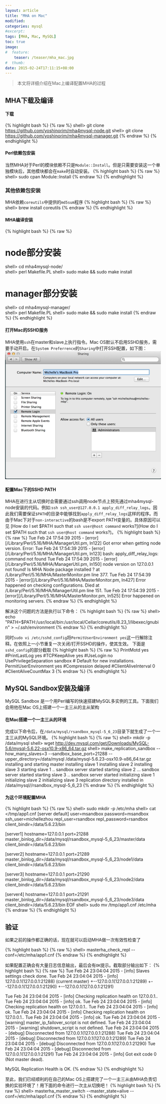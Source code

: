 ```yaml
---
layout: article
title: "MHA on Mac"
modified:
categories: mysql
#excerpt:
tags: [MHA, Mac, MySQL]
toc: true
image:
#  feature:
    teaser: /teaser/mha_mac.jpg
#  thumb:
date: 2015-02-24T17:11:15+08:00
---
```


> 本文将详细介绍在Mac上编译配置MHA的过程


## MHA下载及编译

#### 下载
{% highlight bash %}
{% raw %}
shell> git clone https://github.com/yoshinorim/mha4mysql-node.git
shell> git clone https://github.com/yoshinorim/mha4mysql-manager.git
{% endraw %}
{% endhighlight %}

#### Perl依赖包安装
当然MHA对于Perl的模块依赖不只是`Module::Install`。但是只需要安装这一个单独模块后，其他模块都会在`make`时自动安装。
{% highlight bash %}
{% raw %}
shell> sudo cpan Module::Install
{% endraw %}
{% endhighlight %}

### 其他依赖包安装
MHA依赖`coreutils`中提供的`md5sum`程序
{% highlight bash %}
{% raw %}
shell> brew install coreutils
{% endraw %}
{% endhighlight %}


#### MHA编译安装
{% highlight bash %}
{% raw %}
# node部分安装
shell> cd mha4mysql-node/  
shell> perl Makefile.PL
shell> sudo make && sudo make install
# manager部分安装
shell> cd mha4mysql-manager/  
shell> perl Makefile.PL
shell> sudo make && sudo make install
{% endraw %}
{% endhighlight %}

#### 打开Mac的SSHD服务

MHA使用`ssh`在master和slave上执行指令。Mac OS默认不启用SSHD服务，需要手动开启。在`System Preferrence`的`Sharing`中打开SSH配置，如下图：
![sshd](/images/mysql/mha/sshd.png)

#### 配置Mac下的SSHD PATH

MHA在进行主从切换时会需要通过ssh调用node节点上预先通过mha4mysql-node安装的代码。例如:`ssh ssh_user@127.0.0.1 apply_diff_relay_logs`。因此我们需要保证`$PATH`的目录中能够找到`apply_diff_relay_logs`这样的程序。而由于Mac下对于`non-interactive`的bash是不export PATH变量的。具体原因可以见 [How do I set $PATH such that `ssh user@host command` works?](How do I set $PATH such that `ssh user@host command` works?)。
{% highlight bash %}
{% raw %}
Tue Feb 24 17:54:39 2015 - [error][/Library/Perl/5.16/MHA/ManagerUtil.pm, ln122] Got error when getting node version. Error:
Tue Feb 24 17:54:39 2015 - [error][/Library/Perl/5.16/MHA/ManagerUtil.pm, ln123]
bash: apply_diff_relay_logs: command not found
Tue Feb 24 17:54:39 2015 - [error][/Library/Perl/5.16/MHA/ManagerUtil.pm, ln150] node version on 127.0.0.1 not found! Is MHA Node package installed ?
 at /Library/Perl/5.16/MHA/MasterMonitor.pm line 377.
Tue Feb 24 17:54:39 2015 - [error][/Library/Perl/5.16/MHA/MasterMonitor.pm, ln427] Error happened on checking configurations. Died at /Library/Perl/5.16/MHA/ManagerUtil.pm line 151.
Tue Feb 24 17:54:39 2015 - [error][/Library/Perl/5.16/MHA/MasterMonitor.pm, ln525] Error happened on monitoring servers.
{% endraw %}
{% endhighlight %}

解决这个问题的方法是执行以下命令：
{% highlight bash %}
{% raw %}
shell> echo "PATH=$PATH:/usr/local/bin:/usr/local/Cellar/coreutils/8.23_1/libexec/gnubin" > ~/.ssh/environment
{% endraw %}
{% endhighlight %}

同时`sudo vi /etc/sshd_config`将`PermitUserEnvironment yes`这一行解除注释。在依照上一小节重复一次关闭/打开SSHD的操作，使其生效。
下面是`sshd_config`的部分截取
{% highlight bash %}
{% raw %}
PrintMotd yes
#PrintLastLog yes
#TCPKeepAlive yes
#UseLogin no
UsePrivilegeSeparation sandbox      # Default for new installations.
PermitUserEnvironment yes
#Compression delayed
#ClientAliveInterval 0
#ClientAliveCountMax 3
{% endraw %}
{% endhighlight %}



## MySQL Sandbox安装及编译

MySQL Sandbox 是一个用Perl编写的快速搭建MySQL多实例的工具。下面我们会用他在Mac OS上搭建一个一主三从的主从架构

#### 在Mac搭建一个一主三从的环境

完成以下命令后，在`/data/mysql/rsandbox_mysql-5_6_23`目录下就生成了一个一主三从的MySQL环境。
{% highlight bash %}
{% raw %}
shell> mkdir -p /data/mysql
shell> wget http://dev.mysql.com/get/Downloads/MySQL-5.6/mysql-5.6.22-osx10.9-x86_64.tar.gz
shell> make_replication_sandbox --how_many_slaves=3 --sandbox_base_port=21288 --upper_directory=/data/mysql /data/mysql-5.6.23-osx10.9-x86_64.tar.gz
installing and starting master
installing slave 1
installing slave 2
installing slave 3
starting slave 1
.. sandbox server started
starting slave 2
... sandbox server started
starting slave 3
.. sandbox server started
initializing slave 1
initializing slave 2
initializing slave 3
replication directory installed in /data/mysql//rsandbox_mysql-5_6_23
{% endraw %}
{% endhighlight %}

#### 为这个环境配置MHA

{% highlight bash %}
{% raw %}
shell> sudo mkdir -p /etc/mha
shell> cat <<EOF >/tmp/app1.cnf
[server default]
user=msandbox
password=msandbox
ssh_user=michellezhou
repl_user=rsandbox
repl_password=rsandbox
client_bindir=/data/5.6.23/bin

[server1]
hostname=127.0.0.1
port=21288
master_binlog_dir=/data/mysql/rsandbox_mysql-5_6_23/master/data
client_bindir=/data/5.6.23/bin

[server2]
hostname=127.0.0.1
port=21289
master_binlog_dir=/data/mysql/rsandbox_mysql-5_6_23/node1/data
client_bindir=/data/5.6.23/bin

[server3]
hostname=127.0.0.1
port=21290
master_binlog_dir=/data/mysql/rsandbox_mysql-5_6_23/node2/data
client_bindir=/data/5.6.23/bin

[server4]
hostname=127.0.0.1
port=21291
master_binlog_dir=/data/mysql/rsandbox_mysql-5_6_23/node3/data
client_bindir=/data/5.6.23/bin
EOF
shell> sudo mv /tmp/app1.cnf /etc/mha
{% endraw %}
{% endhighlight %}


## 验证

如果之前的操作都正确的话，现在就可以启动MHA做一次有效性检查了

{% highlight bash %}
{% raw %}
shell> masterha_check_repl --conf=/etc/mha/app1.cnf
{% endraw %}
{% endhighlight %}

如果配置正确会有大量日志信息输出，最后会有`OK`提示。截取部分输出如下：
{% highlight bash %}
{% raw %}
Tue Feb 24 23:04:04 2015 - [info] Slaves settings check done.
Tue Feb 24 23:04:04 2015 - [info]
127.0.0.1(127.0.0.1:21288) (current master)
 +--127.0.0.1(127.0.0.1:21289)
 +--127.0.0.1(127.0.0.1:21290)
 +--127.0.0.1(127.0.0.1:21291)

Tue Feb 24 23:04:04 2015 - [info] Checking replication health on 127.0.0.1..
Tue Feb 24 23:04:04 2015 - [info]  ok.
Tue Feb 24 23:04:04 2015 - [info] Checking replication health on 127.0.0.1..
Tue Feb 24 23:04:04 2015 - [info]  ok.
Tue Feb 24 23:04:04 2015 - [info] Checking replication health on 127.0.0.1..
Tue Feb 24 23:04:04 2015 - [info]  ok.
Tue Feb 24 23:04:04 2015 - [warning] master_ip_failover_script is not defined.
Tue Feb 24 23:04:04 2015 - [warning] shutdown_script is not defined.
Tue Feb 24 23:04:04 2015 - [debug]  Disconnected from 127.0.0.1(127.0.0.1:21288)
Tue Feb 24 23:04:04 2015 - [debug]  Disconnected from 127.0.0.1(127.0.0.1:21289)
Tue Feb 24 23:04:04 2015 - [debug]  Disconnected from 127.0.0.1(127.0.0.1:21290)
Tue Feb 24 23:04:04 2015 - [debug]  Disconnected from 127.0.0.1(127.0.0.1:21291)
Tue Feb 24 23:04:04 2015 - [info] Got exit code 0 (Not master dead).

MySQL Replication Health is OK.
{% endraw %}
{% endhighlight %}

至此，我们已经顺利的在自己的Mac OS上搭建完了一个一主三从由MHA负责切换的实验环境了！用下面的命令进行一次主从切换吧！
{% highlight bash %}
{% raw %}
shell> masterha_master_switch --master_state=alive --conf=/etc/mha/app1.cnf
{% endraw %}
{% endhighlight %}




